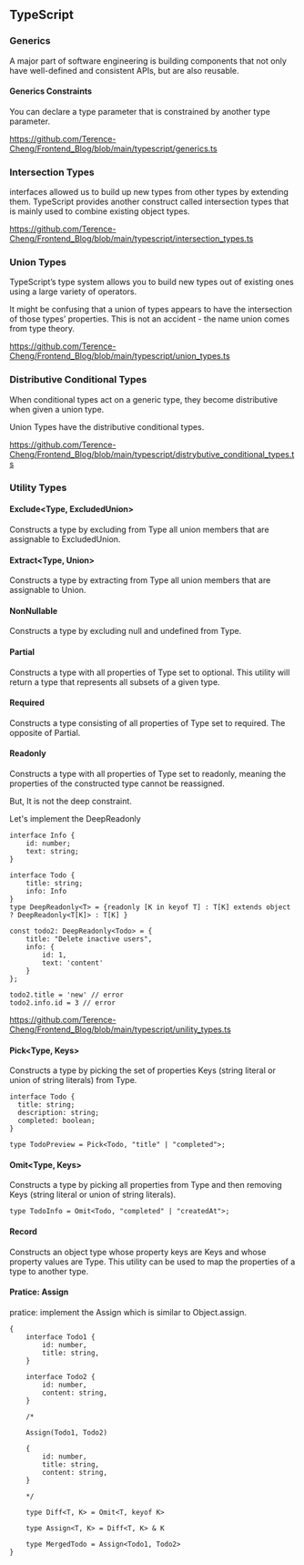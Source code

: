 ## TypeScript
### Generics
A major part of software engineering is building components that not only have well-defined and consistent APIs, but are also reusable.

#### Generics Constraints
You can declare a type parameter that is constrained by another type parameter.

https://github.com/Terence-Cheng/Frontend_Blog/blob/main/typescript/generics.ts

### Intersection Types
interfaces allowed us to build up new types from other types by extending them. TypeScript provides another construct called intersection types that is mainly used to combine existing object types.

https://github.com/Terence-Cheng/Frontend_Blog/blob/main/typescript/intersection_types.ts

### Union Types
TypeScript’s type system allows you to build new types out of existing ones using a large variety of operators. 

It might be confusing that a union of types appears to have the intersection of those types’ properties. This is not an accident - the name union comes from type theory.

https://github.com/Terence-Cheng/Frontend_Blog/blob/main/typescript/union_types.ts

### Distributive Conditional Types
When conditional types act on a generic type, they become distributive when given a union type. 

Union Types have the distributive conditional types.

https://github.com/Terence-Cheng/Frontend_Blog/blob/main/typescript/distrybutive_conditional_types.ts

### Utility Types

#### Exclude<Type, ExcludedUnion>
Constructs a type by excluding from Type all union members that are assignable to ExcludedUnion.

#### Extract<Type, Union>
Constructs a type by extracting from Type all union members that are assignable to Union.

#### NonNullable<Type>
Constructs a type by excluding null and undefined from Type.

#### Partial<Type>
Constructs a type with all properties of Type set to optional. This utility will return a type that represents all subsets of a given type.

#### Required<Type>
Constructs a type consisting of all properties of Type set to required. The opposite of Partial.

#### Readonly<Type>
Constructs a type with all properties of Type set to readonly, meaning the properties of the constructed type cannot be reassigned.

But, It is not the deep constraint.

Let's implement the DeepReadonly

```
interface Info {
    id: number;
    text: string;
}

interface Todo {
    title: string;
    info: Info
}
type DeepReadonly<T> = {readonly [K in keyof T] : T[K] extends object ? DeepReadonly<T[K]> : T[K] }

const todo2: DeepReadonly<Todo> = {
    title: "Delete inactive users",
    info: {
        id: 1,
        text: 'content'
    }
};

todo2.title = 'new' // error
todo2.info.id = 3 // error
```

https://github.com/Terence-Cheng/Frontend_Blog/blob/main/typescript/unility_types.ts

#### Pick<Type, Keys>
Constructs a type by picking the set of properties Keys (string literal or union of string literals) from Type.

```
interface Todo {
  title: string;
  description: string;
  completed: boolean;
}
 
type TodoPreview = Pick<Todo, "title" | "completed">;
```

#### Omit<Type, Keys>
Constructs a type by picking all properties from Type and then removing Keys (string literal or union of string literals).
```
type TodoInfo = Omit<Todo, "completed" | "createdAt">;
```

#### Record
Constructs an object type whose property keys are Keys and whose property values are Type. This utility can be used to map the properties of a type to another type.

#### Pratice: Assign
pratice: implement the Assign which is similar to Object.assign.

```
{
    interface Todo1 {
        id: number,
        title: string,
    }

    interface Todo2 {
        id: number,
        content: string,
    }

    /* 

    Assign(Todo1, Todo2)

    {
        id: number,
        title: string,
        content: string,
    }
    
    */

    type Diff<T, K> = Omit<T, keyof K>

    type Assign<T, K> = Diff<T, K> & K

    type MergedTodo = Assign<Todo1, Todo2>
}
```